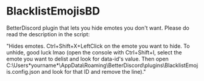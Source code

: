 # BlacklistEmojisBD
BetterDiscord plugin that lets you hide emotes you don't want. Please do read the description in the script:

"Hides emotes. Ctrl+Shift+X+LeftClick on the emote you want to hide. To unhide, good luck lmao (open the console with Ctrl+Shift+I, select the emote you want to delist and look for data-id's value. Then open C:\Users\*yourname*\AppData\Roaming\BetterDiscord\plugins\BlacklistEmojis.config.json and  look for that ID and remove the line)."


